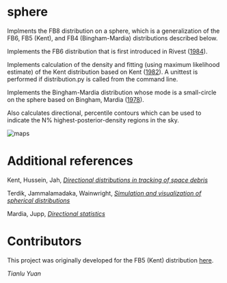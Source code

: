 sphere
=================

Implments the FB8 distribution on a sphere, which is a generalization of the FB6, FB5 (Kent), and FB4 (Bingham-Mardia) distributions described below.

Implements the FB6 distribution that is first introduced in Rivest ([1984](https://www.doi.org/10.1214/aos/1176346724)).

Implements calculation of the density and fitting (using maximum likelihood estimate) of the Kent distribution based on Kent ([1982](https://doi.org/10.1111/j.2517-6161.1982.tb01189.x)). A unittest is performed if distribution.py is called from the command line.

Implements the Bingham-Mardia distribution whose mode is a small-circle on the sphere based on Bingham, Mardia ([1978](https://doi.org/10.1093/biomet/65.2.379)).

Also calculates directional, percentile contours which can be used to indicate the N% highest-posterior-density regions in the sky.

![maps](https://github.com/tianluyuan/sphere/blob/master/fig/example.png?raw=true)

Additional references
=================
Kent, Hussein, Jah, [_Directional distributions in tracking of space debris_](https://ieeexplore.ieee.org/abstract/document/7528139) 

Terdik, Jammalamadaka, Wainwright, [_Simulation and visualization of spherical distributions_](https://www.researchgate.net/profile/Gyorgy_Terdik/publication/324605982_Simulation_and_Visualization_of_Spherical_Distributions/links/5ad8edceaca272fdaf81fe04/Simulation-and-Visualization-of-Spherical-Distributions.pdf)

Mardia, Jupp, [_Directional statistics_](https://www.doi.org/10.1002/9780470316979)

Contributors
=================

This project was originally developed for the FB5 (Kent) distribution [here](https://github.com/edfraenkel/kent_distribution).

_Tianlu Yuan_
